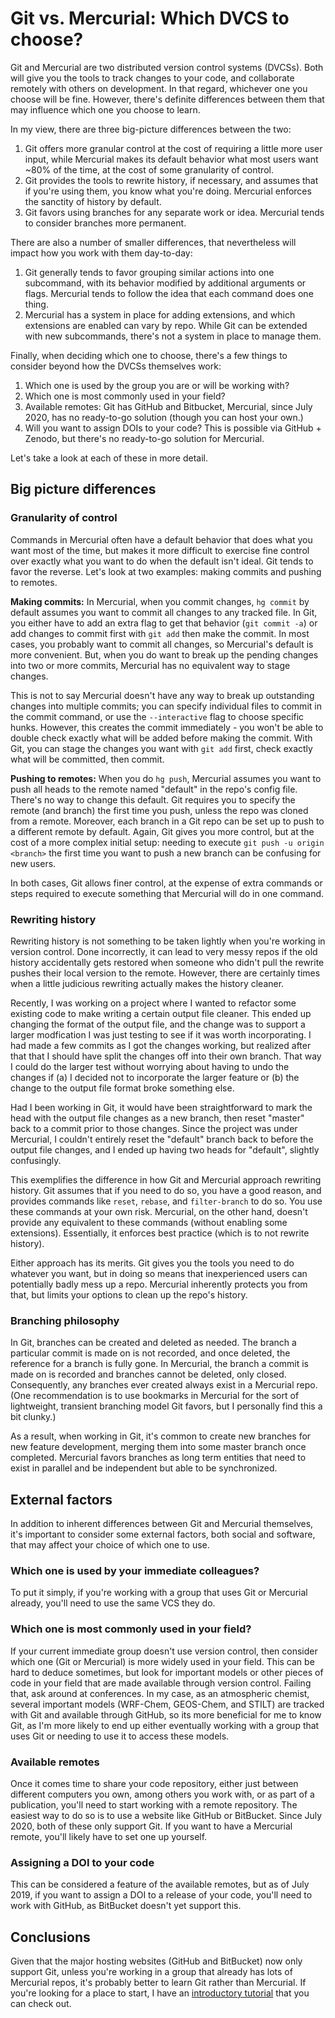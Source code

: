 # Git vs. Mercurial: Which DVCS to choose?

Git and Mercurial are two distributed version control systems (DVCSs). Both will give
you the tools to track changes to your code, and collaborate remotely with others
on development. In that regard, whichever one you choose will be fine. However, there's
definite differences between them that may influence which one you choose to learn.

In my view, there are three big-picture differences between the two:

1. Git offers more granular control at the cost of requiring a little more user input,
while Mercurial makes its default behavior what most users want ~80% of the time, at
the cost of some granularity of control.
2. Git provides the tools to rewrite history, if necessary, and assumes that if you're
using them, you know what you're doing. Mercurial enforces the sanctity of history by
default.
3. Git favors using branches for any separate work or idea. Mercurial tends to consider
branches more permanent.

There are also a number of smaller differences, that nevertheless will impact how you
work with them day-to-day:

1. Git generally tends to favor grouping similar actions into one subcommand, with its
behavior modified by additional arguments or flags. Mercurial tends to follow the idea
that each command does one thing.
2. Mercurial has a system in place for adding extensions, and which extensions are 
enabled can vary by repo. While Git can be extended with new subcommands, there's
not a system in place to manage them.

Finally, when deciding which one to choose, there's a few things to consider beyond
how the DVCSs themselves work:

1. Which one is used by the group you are or will be working with?
2. Which one is most commonly used in your field?
3. Available remotes: Git has GitHub and Bitbucket, Mercurial, since July 2020, has
   no ready-to-go solution (though you can host your own.)
4. Will you want to assign DOIs to your code? This is possible via GitHub + Zenodo, but
   there's no ready-to-go solution for Mercurial.

Let's take a look at each of these in more detail.

## Big picture differences
### Granularity of control

Commands in Mercurial often have a default behavior that does what you want most of the
time, but makes it more difficult to exercise fine control over exactly what you want
to do when the default isn't ideal. Git tends to favor the reverse. Let's look at two
examples: making commits and pushing to remotes.

**Making commits:** In Mercurial, when you commit changes, `hg commit` by default assumes 
you want to commit all changes to any tracked file. In Git, you either have to add an extra 
flag to get that behavior (`git commit -a`) or add changes to commit first with `git add` then 
make the commit. In most cases, you probably want to commit all changes, so Mercurial's default
is more convenient. But, when you do want to break up the pending changes into two or more
commits, Mercurial has no equivalent way to stage changes.

This is not to say Mercurial doesn't have any way to break up outstanding changes into multiple
commits; you can specify individual files to commit in the commit command, or use the `--interactive`
flag to choose specific hunks. However, this creates the commit immediately - you won't be
able to double check exactly what will be added before making the commit. With Git, you 
can stage the changes you want with `git add` first, check exactly what will be committed,
then commit.

**Pushing to remotes:** When you do `hg push`, Mercurial assumes you want to push all heads
to the remote named "default" in the repo's config file. There's no way to change this default.
Git requires you to specify the remote (and branch) the first time you push, unless the repo
was cloned from a remote. Moreover, each branch in a Git repo can be set up to push to a
different remote by default. Again, Git gives you more control, but at the cost of a more
complex initial setup: needing to execute `git push -u origin <branch>` the first time you
want to push a new branch can be confusing for new users.

In both cases, Git allows finer control, at the expense of extra commands or steps required
to execute something that Mercurial will do in one command.

### Rewriting history

Rewriting history is not something to be taken lightly when you're working in version control.
Done incorrectly, it can lead to very messy repos if the old history accidentally gets restored
when someone who didn't pull the rewrite pushes their local version to the remote. However,
there are certainly times when a little judicious rewriting actually makes the history cleaner.

Recently, I was working on a project where I wanted to refactor some existing code to make
writing a certain output file cleaner. This ended up changing the format of the output file,
and the change was to support a larger modfication I was just testing to see if it was worth
incorporating. I had made a few commits as I got the changes working, but realized after that
that I should have split the changes off into their own branch. That way I could do the larger
test without worrying about having to undo the changes if (a) I decided not to incorporate the
larger feature or (b) the change to the output file format broke something else.

Had I been working in Git, it would have been straightforward to mark the head with the output
file changes as a new branch, then reset "master" back to a commit prior to those changes. 
Since the project was under Mercurial, I couldn't entirely reset the "default" branch back to
before the output file changes, and I ended up having two heads for "default", slightly confusingly.

This exemplifies the difference in how Git and Mercurial approach rewriting history. Git assumes
that if you need to do so, you have a good reason, and provides commands like `reset`, `rebase`, 
and `filter-branch` to do so. You use these commands at your own risk. Mercurial, on the other
hand, doesn't provide any equivalent to these commands (without enabling some extensions). 
Essentially, it enforces best practice (which is to not rewrite history). 

Either approach has its merits. Git gives you the tools you need to do whatever you want, but
in doing so means that inexperienced users can potentially badly mess up a repo. Mercurial 
inherently protects you from that, but limits your options to clean up the repo's history.

### Branching philosophy

In Git, branches can be created and deleted as needed. The branch a particular commit is made
on is not recorded, and once deleted, the reference for a branch is fully gone. In Mercurial,
the branch a commit is made on is recorded and branches cannot be deleted, only closed. 
Consequently, any branches ever created always exist in a Mercurial repo. (One recommendation
is to use bookmarks in Mercurial for the sort of lightweight, transient branching model
Git favors, but I personally find this a bit clunky.)

As a result, when working in Git, it's common to create new branches for new feature development,
merging them into some master branch once completed. Mercurial favors branches as long term
entities that need to exist in parallel and be independent but able to be synchronized. 

## External factors

In addition to inherent differences between Git and Mercurial themselves, it's important to 
consider some external factors, both social and software, that may affect your choice of
which one to use.

### Which one is used by your immediate colleagues?

To put it simply, if you're working with a group that uses Git or Mercurial already, you'll need to
use the same VCS they do.


### Which one is most commonly used in your field?

If your current immediate group doesn't use version control, then consider which one (Git or 
Mercurial) is more widely used in your field. This can be hard to deduce sometimes, but look
for important models or other pieces of code in your field that are made available through
version control. Failing that, ask around at conferences. In my case, as an atmospheric chemist,
several important models (WRF-Chem, GEOS-Chem, and STILT) are tracked with Git and available
through GitHub, so its more beneficial for me to know Git, as I'm more likely to end up either
eventually working with a group that uses Git or needing to use it to access these models.

### Available remotes

Once it comes time to share your code repository, either just between different computers you
own, among others you work with, or as part of a publication, you'll need to start working with
a remote repository. The easiest way to do so is to use a website like GitHub or BitBucket. Since
July 2020, both of these only support Git. If you want to have a Mercurial remote, you'll likely
have to set one up yourself.

### Assigning a DOI to your code

This can be considered a feature of the available remotes, but as of July 2019, if you want
to assign a DOI to a release of your code, you'll need to work with GitHub, as BitBucket
doesn't yet support this. 

## Conclusions

Given that the major hosting websites (GitHub and BitBucket) now only support Git, unless you're
working in a group that already has lots of Mercurial repos, it's probably better to learn Git
rather than Mercurial. If you're looking for a place to start, I have an 
[introductory tutorial](git-tutorials/0-introduction.html) that you can check out.